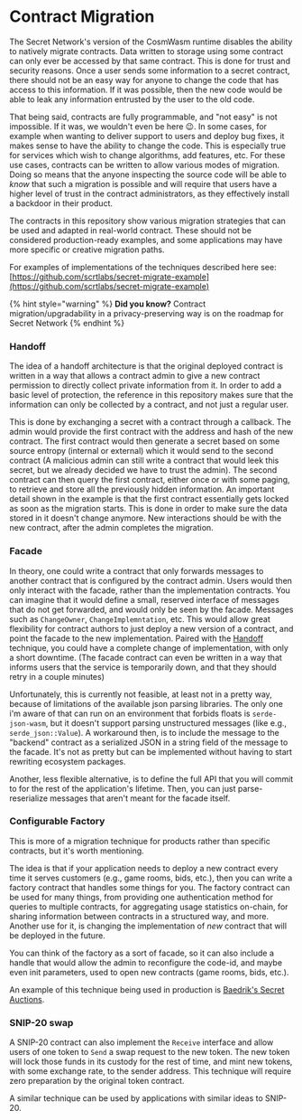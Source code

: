 # Contract Migration

The Secret Network's version of the CosmWasm runtime disables the ability to natively migrate contracts. Data written to storage using some contract can only ever be accessed by that same contract. This is done for trust and security reasons. Once a user sends some information to a secret contract, there should not be an easy way for anyone to change the code that has access to this information. If it was possible, then the new code would be able to leak any information entrusted by the user to the old code.

That being said, contracts are fully programmable, and "not easy" is not impossible. If it was, we wouldn't even be here 😉. In some cases, for example when wanting to deliver support to users and deploy bug fixes, it makes sense to have the ability to change the code. This is especially true for services which wish to change algorithms, add features, etc. For these use cases, contracts can be written to allow various modes of migration. Doing so means that the anyone inspecting the source code will be able to _know_ that such a migration is possible and will require that users have a higher level of trust in the contract administrators, as they effectively install a backdoor in their product.

The contracts in this repository show various migration strategies that can be used and adapted in real-world contract. These should not be considered production-ready examples, and some applications may have more specific or creative migration paths.

For examples of implementations of the techniques described here see: [https://github.com/scrtlabs/secret-migrate-example](https://github.com/scrtlabs/secret-migrate-example)

{% hint style="warning" %}
**Did you know?** Contract migration/upgradability in a privacy-preserving way is on the roadmap for Secret Network
{% endhint %}

### Handoff

The idea of a handoff architecture is that the original deployed contract is written in a way that allows a contract admin to give a new contract permission to directly collect private information from it. In order to add a basic level of protection, the reference in this repository makes sure that the information can only be collected by a contract, and not just a regular user.

This is done by exchanging a secret with a contract through a callback. The admin would provide the first contract with the address and hash of the new contract. The first contract would then generate a secret based on some source entropy (internal or external) which it would send to the second contract (A malicious admin can still write a contract that would leek this secret, but we already decided we have to trust the admin). The second contract can then query the first contract, either once or with some paging, to retrieve and store all the previously hidden information. An important detail shown in the example is that the first contract essentially gets locked as soon as the migration starts. This is done in order to make sure the data stored in it doesn't change anymore. New interactions should be with the new contract, after the admin completes the migration.

### Facade

In theory, one could write a contract that only forwards messages to another contract that is configured by the contract admin. Users would then only interact with the facade, rather than the implementation contracts. You can imagine that it would define a small, reserved interface of messages that do not get forwarded, and would only be seen by the facade. Messages such as `ChangeOwner`, `ChangeImplemntation`, etc. This would allow great flexibility for contract authors to just deploy a new version of a contract, and point the facade to the new implementation. Paired with the [Handoff](https://github.com/scrtlabs/secret-migrate-example#handoff) technique, you could have a complete change of implementation, with only a short downtime. (The facade contract can even be written in a way that informs users that the service is temporarily down, and that they should retry in a couple minutes)

Unfortunately, this is currently not feasible, at least not in a pretty way, because of limitations of the available json parsing libraries. The only one i'm aware of that can run on an environment that forbids floats is `serde-json-wasm`, but it doesn't support parsing unstructured messages (like e.g., `serde_json::Value`). A workaround then, is to include the message to the "backend" contract as a serialized JSON in a string field of the message to the facade. It's not as pretty but can be implemented without having to start rewriting ecosystem packages.

Another, less flexible alternative, is to define the full API that you will commit to for the rest of the application's lifetime. Then, you can just parse-reserialize messages that aren't meant for the facade itself.

### Configurable Factory

This is more of a migration technique for products rather than specific contracts, but it's worth mentioning.

The idea is that if your application needs to deploy a new contract every time it serves customers (e.g., game rooms, bids, etc.), then you can write a factory contract that handles some things for you. The factory contract can be used for many things, from providing one authentication method for queries to multiple contracts, for aggregating usage statistics on-chain, for sharing information between contracts in a structured way, and more. Another use for it, is changing the implementation of _new_ contract that will be deployed in the future.

You can think of the factory as a sort of facade, so it can also include a handle that would allow the admin to reconfigure the code-id, and maybe even init parameters, used to open new contracts (game rooms, bids, etc.).

An example of this technique being used in production is [Baedrik's Secret Auctions](https://github.com/baedrik/secret-auction-factory).

### SNIP-20 swap

A SNIP-20 contract can also implement the `Receive` interface and allow users of one token to `Send` a swap request to the new token. The new token will lock those funds in its custody for the rest of time, and mint new tokens, with some exchange rate, to the sender address. This technique will require zero preparation by the original token contract.

A similar technique can be used by applications with similar ideas to SNIP-20.
